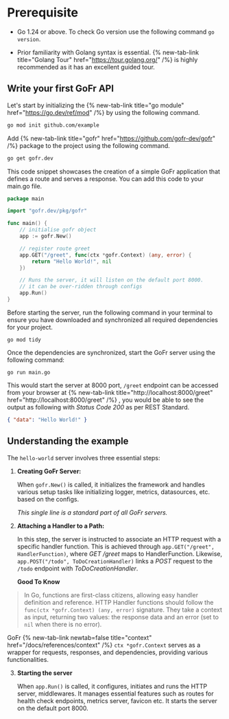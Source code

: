 # Prerequisite

- Go 1.24 or above.
  To check Go version use the following command `go version`.

- Prior familiarity with Golang syntax is essential. {% new-tab-link title="Golang Tour" href="https://tour.golang.org/" /%} is highly recommended as it has an excellent guided tour.

## Write your first GoFr API

Let's start by initializing the {% new-tab-link title="go module" href="https://go.dev/ref/mod" /%} by using the following command.

```bash
go mod init github.com/example
```

Add {% new-tab-link title="gofr" href="https://github.com/gofr-dev/gofr" /%} package to the project using the following command.

```bash
go get gofr.dev
```

This code snippet showcases the creation of a simple GoFr application that defines a route and serves a response. 
You can add this code to your main.go file.

```go
package main

import "gofr.dev/pkg/gofr"

func main() {
	// initialise gofr object
	app := gofr.New()

	// register route greet
	app.GET("/greet", func(ctx *gofr.Context) (any, error) {
		return "Hello World!", nil
	})

	// Runs the server, it will listen on the default port 8000.
	// it can be over-ridden through configs
	app.Run()
}
```

Before starting the server, run the following command in your terminal to ensure you have downloaded and synchronized all required dependencies for your project.

`go mod tidy`

Once the dependencies are synchronized, start the GoFr server using the following command:

`go run main.go`

This would start the server at 8000 port, `/greet` endpoint can be accessed from your browser at {% new-tab-link title="http://localhost:8000/greet" href="http://localhost:8000/greet" /%} , you would be able to see the output as following with _Status Code 200_ as per REST Standard.

```json
{ "data": "Hello World!" }
```

## Understanding the example

The `hello-world` server involves three essential steps:

1. **Creating GoFr Server:**

   When `gofr.New()` is called, it initializes the framework and handles various setup tasks like initializing logger, metrics, datasources, etc. based on the configs.

   _This single line is a standard part of all GoFr servers._

2. **Attaching a Handler to a Path:**

   In this step, the server is instructed to associate an HTTP request with a specific handler function. This is achieved through `app.GET("/greet", HandlerFunction)`, where _GET /greet_ maps to HandlerFunction. Likewise, `app.POST("/todo", ToDoCreationHandler)` links a _POST_ request to the `/todo` endpoint with _ToDoCreationHandler_.

   **Good To Know**

> In Go, functions are first-class citizens, allowing easy handler definition and reference.
> HTTP Handler functions should follow the `func(ctx *gofr.Context) (any, error)` signature.
> They take a context as input, returning two values: the response data and an error (set to `nil` when there is no error).

GoFr {% new-tab-link  newtab=false title="context" href="/docs/references/context" /%} `ctx *gofr.Context` serves as a wrapper for requests, responses, and dependencies, providing various functionalities.

3. **Starting the server**

   When `app.Run()` is called, it configures, initiates and runs the HTTP server, middlewares. It manages essential features such as routes for health check endpoints, metrics server, favicon etc. It starts the server on the default port 8000.
